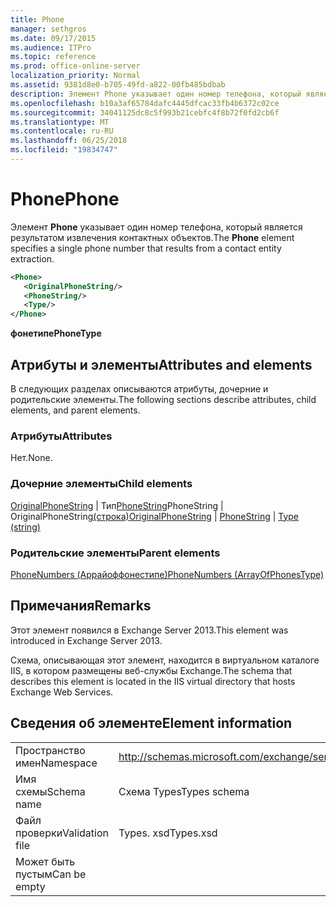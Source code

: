```yaml
---
title: Phone
manager: sethgros
ms.date: 09/17/2015
ms.audience: ITPro
ms.topic: reference
ms.prod: office-online-server
localization_priority: Normal
ms.assetid: 9381d8e0-b705-49fd-a822-00fb485bdbab
description: Элемент Phone указывает один номер телефона, который является результатом извлечения контактных объектов.
ms.openlocfilehash: b10a3af65784dafc4445dfcac33fb4b6372c02ce
ms.sourcegitcommit: 34041125dc8c5f993b21cebfc4f8b72f0fd2cb6f
ms.translationtype: MT
ms.contentlocale: ru-RU
ms.lasthandoff: 06/25/2018
ms.locfileid: "19834747"
---
```

# <a name="phone"></a><span data-ttu-id="5e95c-103">Phone</span><span class="sxs-lookup"><span data-stu-id="5e95c-103">Phone</span></span>

<span data-ttu-id="5e95c-104">Элемент **Phone** указывает один номер телефона, который является результатом извлечения контактных объектов.</span><span class="sxs-lookup"><span data-stu-id="5e95c-104">The **Phone** element specifies a single phone number that results from a contact entity extraction.</span></span> 
  
```XML
<Phone>
   <OriginalPhoneString/>
   <PhoneString/>
   <Type/>
</Phone>
```

 <span data-ttu-id="5e95c-105">**фонетипе**</span><span class="sxs-lookup"><span data-stu-id="5e95c-105">**PhoneType**</span></span>
## <a name="attributes-and-elements"></a><span data-ttu-id="5e95c-106">Атрибуты и элементы</span><span class="sxs-lookup"><span data-stu-id="5e95c-106">Attributes and elements</span></span>

<span data-ttu-id="5e95c-107">В следующих разделах описываются атрибуты, дочерние и родительские элементы.</span><span class="sxs-lookup"><span data-stu-id="5e95c-107">The following sections describe attributes, child elements, and parent elements.</span></span>
  
### <a name="attributes"></a><span data-ttu-id="5e95c-108">Атрибуты</span><span class="sxs-lookup"><span data-stu-id="5e95c-108">Attributes</span></span>

<span data-ttu-id="5e95c-109">Нет.</span><span class="sxs-lookup"><span data-stu-id="5e95c-109">None.</span></span>
  
### <a name="child-elements"></a><span data-ttu-id="5e95c-110">Дочерние элементы</span><span class="sxs-lookup"><span data-stu-id="5e95c-110">Child elements</span></span>

<span data-ttu-id="5e95c-111">[OriginalPhoneString](originalphonestring.md) | Тип[PhoneString](phonestring.md)PhoneString | OriginalPhoneString[(строка)](type-string.md)</span><span class="sxs-lookup"><span data-stu-id="5e95c-111">[OriginalPhoneString](originalphonestring.md) | [PhoneString](phonestring.md) | [Type (string)](type-string.md)</span></span>
  
### <a name="parent-elements"></a><span data-ttu-id="5e95c-112">Родительские элементы</span><span class="sxs-lookup"><span data-stu-id="5e95c-112">Parent elements</span></span>

[<span data-ttu-id="5e95c-113">PhoneNumbers (Аррайоффонестипе)</span><span class="sxs-lookup"><span data-stu-id="5e95c-113">PhoneNumbers (ArrayOfPhonesType)</span></span>](phonenumbers-arrayofphonestype.md)
  
## <a name="remarks"></a><span data-ttu-id="5e95c-114">Примечания</span><span class="sxs-lookup"><span data-stu-id="5e95c-114">Remarks</span></span>

<span data-ttu-id="5e95c-115">Этот элемент появился в Exchange Server 2013.</span><span class="sxs-lookup"><span data-stu-id="5e95c-115">This element was introduced in Exchange Server 2013.</span></span>
  
<span data-ttu-id="5e95c-116">Схема, описывающая этот элемент, находится в виртуальном каталоге IIS, в котором размещены веб-службы Exchange.</span><span class="sxs-lookup"><span data-stu-id="5e95c-116">The schema that describes this element is located in the IIS virtual directory that hosts Exchange Web Services.</span></span>
  
## <a name="element-information"></a><span data-ttu-id="5e95c-117">Сведения об элементе</span><span class="sxs-lookup"><span data-stu-id="5e95c-117">Element information</span></span>

|||
|:-----|:-----|
|<span data-ttu-id="5e95c-118">Пространство имен</span><span class="sxs-lookup"><span data-stu-id="5e95c-118">Namespace</span></span>  <br/> |http://schemas.microsoft.com/exchange/services/2006/types  <br/> |
|<span data-ttu-id="5e95c-119">Имя схемы</span><span class="sxs-lookup"><span data-stu-id="5e95c-119">Schema name</span></span>  <br/> |<span data-ttu-id="5e95c-120">Схема Types</span><span class="sxs-lookup"><span data-stu-id="5e95c-120">Types schema</span></span>  <br/> |
|<span data-ttu-id="5e95c-121">Файл проверки</span><span class="sxs-lookup"><span data-stu-id="5e95c-121">Validation file</span></span>  <br/> |<span data-ttu-id="5e95c-122">Types. xsd</span><span class="sxs-lookup"><span data-stu-id="5e95c-122">Types.xsd</span></span>  <br/> |
|<span data-ttu-id="5e95c-123">Может быть пустым</span><span class="sxs-lookup"><span data-stu-id="5e95c-123">Can be empty</span></span>  <br/> ||
   


